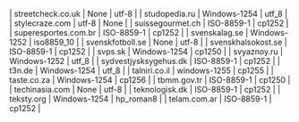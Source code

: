 | streetcheck.co.uk | None | utf-8 |
| studopedia.ru | Windows-1254 | utf_8 |
| stylecraze.com | utf-8 | None |
| suissegourmet.ch | ISO-8859-1 | cp1252 |
| superesportes.com.br | ISO-8859-1 | cp1252 |
| svenskalag.se | Windows-1252 | iso8859_10 |
| svenskfotboll.se | None | utf-8 |
| svenskhalsokost.se | ISO-8859-1 | cp1252 |
| svps.sk | Windows-1254 | cp1250 |
| svyaznoy.ru | Windows-1252 | utf_8 |
| sydvestjysksygehus.dk | ISO-8859-1 | cp1252 |
| t3n.de | Windows-1254 | utf_8 |
| talniri.co.il | windows-1255 | cp1255 |
| taste.co.za | Windows-1254 | cp1256 |
| tbmm.gov.tr | ISO-8859-1 | cp1250 |
| techinasia.com | None | utf-8 |
| teknologisk.dk | ISO-8859-1 | cp1252 |
| teksty.org | Windows-1254 | hp_roman8 |
| telam.com.ar | ISO-8859-1 | cp1252 |

